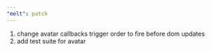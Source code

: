 ```yaml
---
"melt": patch
---
```


1. change avatar callbacks trigger order to fire before dom updates
2. add test suite for avatar
